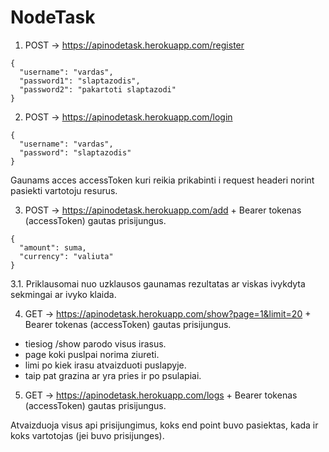 # NodeTask

1. POST -> https://apinodetask.herokuapp.com/register
```
{
  "username": "vardas",
  "password1": "slaptazodis",
  "password2": "pakartoti slaptazodi"
}
```

2. POST -> https://apinodetask.herokuapp.com/login
```
{
  "username": "vardas",
  "password": "slaptazodis"
}
```
Gaunams acces accessToken kuri reikia prikabinti i request headeri norint pasiekti vartotoju resurus.


3. POST -> https://apinodetask.herokuapp.com/add + Bearer tokenas (accessToken) gautas prisijungus.
```
{
  "amount": suma,
  "currency": "valiuta"
}
```
  3.1. Priklausomai nuo uzklausos gaunamas rezultatas ar viskas ivykdyta sekmingai ar ivyko klaida.
  
  
 4. GET -> https://apinodetask.herokuapp.com/show?page=1&limit=20 + Bearer tokenas (accessToken) gautas prisijungus.
 
  - tiesiog /show parodo visus irasus.
  - page koki puslpai norima ziureti.
  - limi  po kiek irasu atvaizduoti puslapyje.
  - taip pat grazina ar yra pries ir po psulapiai.
  
  5. GET -> https://apinodetask.herokuapp.com/logs + Bearer tokenas (accessToken) gautas prisijungus.
  
  Atvaizduoja visus api prisijungimus, koks end point buvo pasiektas, kada ir koks vartotojas (jei buvo prisijunges).
